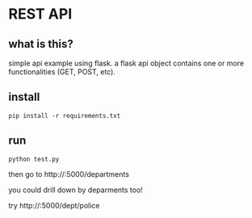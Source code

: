 # REST API

## what is this?
simple api example using flask. a flask api object contains one or more functionalities (GET, POST, etc). 


## install

```
pip install -r requirements.txt
```

## run
```
python test.py
```

then go to http://<domain>:5000/departments

you could drill down by deparments too!

try http://<domain>:5000/dept/police
